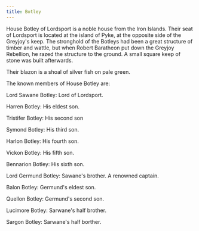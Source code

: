```yaml
---
title: Botley
---
```


House Botley of Lordsport is a noble house from the Iron Islands. Their seat of Lordsport is located at the island of Pyke, at the opposite side of the Greyjoy's keep. The stronghold of the Botleys had been a great structure of timber and wattle, but when Robert Baratheon put down the Greyjoy Rebellion, he razed the structure to the ground. A small square keep of stone was built afterwards.

Their blazon is a shoal of silver fish on pale green.

The known members of House Botley are:

Lord Sawane Botley: Lord of Lordsport.

Harren Botley: His eldest son.

Tristifer Botley: His second son

Symond Botley: His third son.

Harlon Botley: His fourth son.

Vickon Botley: His fifth son.

Bennarion Botley: His sixth son.

Lord Germund Botley: Sawane's brother. A renowned captain.

Balon Botley: Germund's eldest son.

Quellon Botley: Germund's second son.

Lucimore Botley: Sarwane's half brother.

Sargon Botley: Sarwane's half borther.


